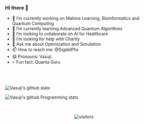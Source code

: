 ### Hi there 👋

- 🔭 I’m currently working on Mahine Learning, Bioinformatics and Quantum Computing
- 🌱 I’m currently learning Advanced Quantum Algorithms
- 👯 I’m looking to collaborate on AI for Healthcare
- 🤔 I’m looking for help with Charity
- 💬 Ask me about Optimization and Simulation
- 📫 How to reach me: @SigdelPhx
- 😄 Pronouns: Vasuji
- ⚡ Fun fact: Quanta Guru

<br>
  
<!-- https://github.com/anuraghazra/github-readme-stats -->

![Vasuji's github stats](https://github-readme-stats.vercel.app/api?username=vasuji&show_icons=true&hide_border=true)

![Vasuji's github Programming stats](https://github-readme-stats.vercel.app/api/top-langs/?username=vasuji&show_icons=true&hide_border=true")


<br />
<p align="center">
    <img align="center" alt="visitors" src="https://visitor-badge.laobi.icu/badge?page_id=vasuji.vasuji" />
</p>
<!--![visitors](https://visitor-badge.laobi.icu/badge?page_id=page.id) -->
<!--! https://visitor-badge.laobi.icu/#docs -->
